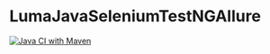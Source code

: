# LumaJavaSeleniumTestNGAllure
[![Java CI with Maven](https://github.com/iuliia-kovalenko/LumaJavaSeleniumTestNGAllure/actions/workflows/build.yml/badge.svg)](https://github.com/iuliia-kovalenko/LumaJavaSeleniumTestNGAllure/actions/workflows/build.yml)
